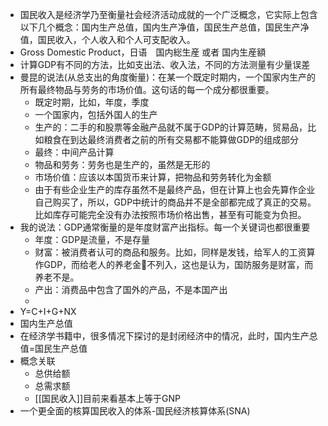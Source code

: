 - 国民收入是经济学乃至衡量社会经济活动成就的一个广泛概念，它实际上包含以下几个概念：国内生产总值，国内生产净值，国民生产总值，国民生产净值，国民收入，个人收入和个人可支配收入。 
- Gross Domestic Product，日语　国内総生産 或者 国内生産額
- 计算GDP有不同的方法，比如支出法、收入法，不同的方法测量有少量误差
- 曼昆的说法(从总支出的角度衡量)：在某一个既定时期内，一个国家内生产的所有最终物品与劳务的市场价值。这句话的每一个成分都很重要。
    - 既定时期，比如，年度，季度
    - 一个国家内，包括外国人的生产
    - 生产的：二手的和股票等金融产品就不属于GDP的计算范畴，贸易品，比如粮食在到达最终消费者之前的所有交易都不能算做GDP的组成部分
    - 最终：中间产品计算
    - 物品和劳务：劳务也是生产的，虽然是无形的
    - 市场价值：应该以本国货币来计算，把物品和劳务转化为金额
    - 由于有些企业生产的库存虽然不是最终产品，但在计算上也会先算作企业自己购买了，所以，GDP中统计的商品并不是全部都完成了真正的交易。比如库存可能完全没有办法按照市场价格出售，甚至有可能变为负担。
- 我的说法：GDP通常衡量的是年度财富产出指标。每一个关键词也都很重要
    - 年度：GDP是流量，不是存量
    - 财富：被消费者认可的商品和服务。比如，同样是发钱，给军人的工资算作GDP，而给老人的养老金不列入，这也是认为，国防服务是财富，而养老不是。
    - 产出：消费品中包含了国外的产品，不是本国产出
    - 
- Y=C+I+G+NX
- 国内生产总值
- 在经济学书籍中，很多情况下探讨的是封闭经济中的情况，此时，国内生产总值=国民生产总值
- 概念关联
    - 总供给额
    - 总需求额
    - [[国民收入]]目前来看基本上等于GNP
- 一个更全面的核算国民收入的体系-国民经济核算体系(SNA)
